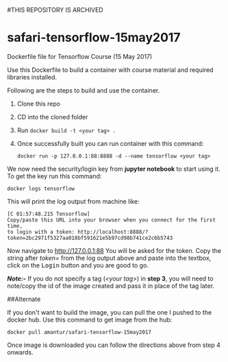 #THIS REPOSITORY IS ARCHIVED

# safari-tensorflow-15may2017

Dockerfile file for Tensorflow Course (15 May 2017)

Use this Dockerfile to build a container with course material and required libraries installed. 

Following are the steps to build and use the container.

1. Clone this repo
2. CD into the cloned folder
3. Run `docker build -t <your tag> .`
4. Once successfully built you can run container with this command:

   `docker run -p 127.0.0.1:88:8888 -d --name tensorflow <your tag>`

We now need the security/login key from **jupyter notebook** to start using it. To get the key run this command:

 `docker logs tensorflow`
 
This will print the log output from machine like:

    [C 01:57:48.215 Tensorflow]
    Copy/paste this URL into your browser when you connect for the first time,
    to login with a token: http://localhost:8888/?token=2bc2971f5327aa018bf591621e5b97cd98b741ce2c6b5743
   
Now navigate to http://127.0.0.1:88 You will be asked for the token. Copy the string after *token=* from the log output above and paste into the textbox, click on the <kbd>Login</kbd> button and you are good to go.

_**Note:-**_ If you do not specify a tag (_&lt;your tag&gt;_) in **step 3**, you will need to note/copy the id of the image created and pass it in place of the tag later.

##Alternate

If you don't want to build the image, you can pull the one I pushed to the docker hub. Use this command to get image from the hub:

`docker pull amantur/safari-tensorflow-15may2017`

Once image is downloaded you can follow the directions above from step 4 onwards.
